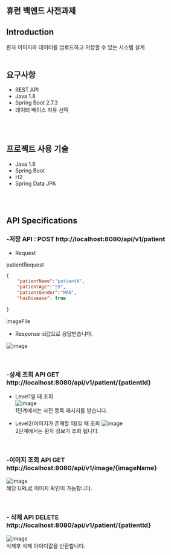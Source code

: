 ## 휴런 **백엔드 사전과제**

## Introduction

환자 이미지와 데이터를 업로드하고 저장할 수 있는 시스템 설계
</br>
</br>


## 요구사항

- REST API
- Java 1.8
- Spring Boot 2.7.3
- 데이터 베이스 자유 선택
</br>
</br>


## 프로젝트 사용 기술
- Java 1.8
- Spring Boot
- H2
- Spring Data JPA
</br>
</br>


## **API Specifications**

### -저장 API : POST http://localhost:8080/api/v1/patient
- Request 

patientRequest
```json
{
    "patientName":"patientA",
    "patientAge":"59",
    "patientGender":"MAN",
    "hasDisease": true
		
}
```
imageFile

- Response
  id값으로 응답받습니다.

![image](https://user-images.githubusercontent.com/69364279/185926929-bf1748a0-2baf-4241-87d9-664a9f511db6.png)

</br>

### -상세 조회 API GET http://localhost:8080/api/v1/patient/{patientId}

- Level1일 때 조회  
![image](https://user-images.githubusercontent.com/69364279/186096793-4fa3d75e-bb42-47ad-9bf4-4d3a1ff9945e.png)
  </br>
  1단계에서는 사진 등록 메시지를 받습니다. 

- Level2(이미지가 존재할 때)일 때 조회
![image](https://user-images.githubusercontent.com/69364279/186044445-8fd5d844-0d61-4d37-8cf3-be9e6f1cf05c.png)
  </br>
  2단계에서는 환자 정보가 조회 됩니다. 
  
</br>

### -이미지 조회 API GET http://localhost:8080/api/v1/image/{imageName}
![image](https://user-images.githubusercontent.com/69364279/186042971-3f9b54b8-5bd6-47dd-9135-3c15e57feb4a.png)
</br>
해당 URL로 이미지 확인이 가능합니다. 

</br>

### - 삭제 API DELETE http://localhost:8080/api/v1/patient/{patientId}
![image](https://user-images.githubusercontent.com/69364279/186047520-7c00c783-9080-4476-a167-51455dee7206.png)
</br>
삭제후 삭제 아이디값을 반환합니다. 


